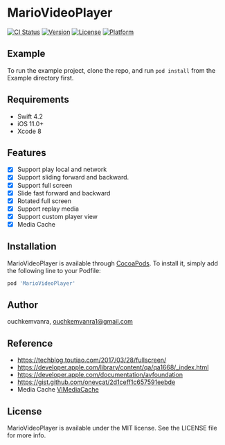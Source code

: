 # MarioVideoPlayer

[![CI Status](https://img.shields.io/travis/ouchkemvanra/MarioVideoPlayer.svg?style=flat)](https://travis-ci.org/ouchkemvanra/MarioVideoPlayer)
[![Version](https://img.shields.io/cocoapods/v/MarioVideoPlayer.svg?style=flat)](https://cocoapods.org/pods/MarioVideoPlayer)
[![License](https://img.shields.io/cocoapods/l/MarioVideoPlayer.svg?style=flat)](https://cocoapods.org/pods/MarioVideoPlayer)
[![Platform](https://img.shields.io/cocoapods/p/MarioVideoPlayer.svg?style=flat)](https://cocoapods.org/pods/MarioVideoPlayer)

## Example

To run the example project, clone the repo, and run `pod install` from the Example directory first.

## Requirements
-	Swift 4.2
-	iOS 11.0+
-	Xcode 8

## Features
- [x] Support play local and network 
- [x] Support sliding forward and backward.
- [x] Support full screen
- [x] Slide fast forward and backward
- [x] Rotated full screen
- [x] Support replay media
- [x] Support custom player view
- [x] Media Cache

## Installation

MarioVideoPlayer is available through [CocoaPods](https://cocoapods.org). To install
it, simply add the following line to your Podfile:

```ruby
pod 'MarioVideoPlayer'
```

## Author

ouchkemvanra, ouchkemvanra1@gmail.com

## Reference
- https://techblog.toutiao.com/2017/03/28/fullscreen/
- https://developer.apple.com/library/content/qa/qa1668/_index.html
- https://developer.apple.com/documentation/avfoundation
- https://gist.github.com/onevcat/2d1ceff1c657591eebde
- Media Cache  [VIMediaCache](https://github.com/vitoziv/VIMediaCache)

## License

MarioVideoPlayer is available under the MIT license. See the LICENSE file for more info.
